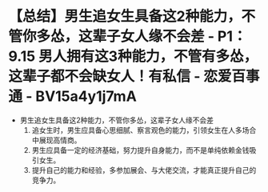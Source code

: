# 【总结】男生追女生具备这2种能力，不管你多怂，这辈子女人缘不会差 - P1：9.15 男人拥有这3种能力，不管有多怂，这辈子都不会缺女人！有私信 - 恋爱百事通 - BV15a4y1j7mA

-   男生追女生具备这2种能力，不管你多怂，这辈子女人缘不会差
    1.  追女生时，男生应具备心思细腻、察言观色的能力，引领女生在人多场合中展现高情商。
    2.  男生应具备一定的经济基础，努力提升自身能力，而不是单纯依赖金钱吸引女生。
    3.  提升自己的能力和经验，多参加展会、与大佬交流，才能真正提升自己的竞争力。